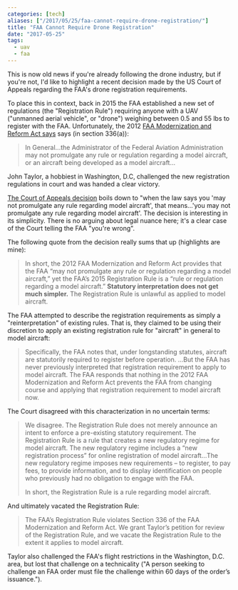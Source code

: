 ```yaml
---
categories: [tech]
aliases: ["/2017/05/25/faa-cannot-require-drone-registration/"]
title: "FAA Cannot Require Drone Registration"
date: "2017-05-25"
tags:
  - uav
  - faa
---
```


This is now old news if you're already following the drone industry,
but if you're not, I'd like to highlight a recent decision made by the
US Court of Appeals regarding the FAA's drone registration
requirements.

To place this in context, back in 2015 the FAA established a new set
of regulations (the "Registration Rule") requiring anyone with a UAV
("unmanned aerial vehicle", or "drone") weighing between 0.5 and 55
lbs to register with the FAA.  Unfortunately, the 2012 [FAA
Modernization and Reform Act says][bill-658] says (in section 336(a)):

>  In General...the Administrator of the Federal Aviation
>  Administration may not promulgate any rule or regulation regarding
>  a model aircraft, or an aircraft being developed as a model
>  aircraft...

John Taylor, a hobbiest in Washington, D.C, challenged the new
registration regulations in court and was handed a clear victory.

[The Court of Appeals decision][ruling] boils down to "when the law says
you 'may not promulgate any rule regarding model aircraft', that
means...'you may not promulgate any rule regarding model aircraft'.
The decision is interesting in its simplicity.  There is no arguing
about legal nuance here; it's a clear case of the Court telling the
FAA "you're wrong".

The following quote from the decision really sums that up (highlights
are mine):

> In short, the 2012 FAA Modernization and Reform Act provides that
> the FAA “may not promulgate any rule or regulation regarding a model
> aircraft,” yet the FAA’s 2015 Registration Rule is a “rule or
> regulation regarding a model aircraft.” **Statutory interpretation
> does not get much simpler.**  The Registration Rule is unlawful as
> applied to model aircraft.

The FAA attempted to describe the registration requirements as simply
a "reinterpretation" of existing rules.  That is, they claimed to be
using their discretion to apply an existing registration rule for
"aircraft" in general to model aircraft:

> Specifically, the FAA notes that, under longstanding statutes,
> aircraft are statutorily required to register before operation.
> ...But the FAA has never previously interpreted that registration
> requirement to apply to model aircraft. The FAA responds that
> nothing in the 2012 FAA Modernization and Reform Act prevents the
> FAA from changing course and applying that registration requirement
> to model aircraft now.

The Court disagreed with this characterization in no uncertain terms:

> We disagree. The Registration Rule does not merely announce an
> intent to enforce a pre-existing statutory requirement. The
> Registration Rule is a rule that creates a new regulatory regime for
> model aircraft. The new regulatory regime includes a “new
> registration process” for online registration of model
> aircraft...The new regulatory regime imposes new requirements – to
> register, to pay fees, to provide information, and to display
> identification on people who previously had no obligation to engage
> with the FAA.
>
> In short, the Registration Rule is a rule regarding model aircraft.

And ultimately vacated the Registration Rule:

> The FAA’s Registration Rule violates Section 336 of the FAA
> Modernization and Reform Act. We grant Taylor’s petition for review
> of the Registration Rule, and we vacate the Registration Rule to the
> extent it applies to model aircraft. 

Taylor also challenged the FAA's flight restrictions in the
Washington, D.C. area, but lost that challenge on a technicality ("A
person seeking to challenge an FAA order must file the challenge
within 60 days of the order’s issuance.").

[bill-658]: https://www.congress.gov/bill/112th-congress/house-bill/658/text
[ruling]: https://www.cadc.uscourts.gov/internet/opinions.nsf/FA6F27FFAA83E20585258125004FBC13/%24file/15-1495-1675918.pdf
